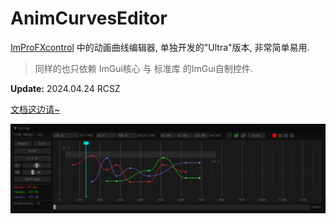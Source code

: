 # AnimCurvesEditor

[ImProFXcontrol](https://github.com/rcszc/ImProFXcontrol) 中的动画曲线编辑器, 单独开发的"Ultra"版本, 非常简单易用.
> 同样的也只依赖 ImGui核心 与 标准库 的ImGui自制控件.

__Update:__ 2024.04.24 RCSZ

[文档这边请~](doc.md)

<img src="ANIMCUR.png"/>
